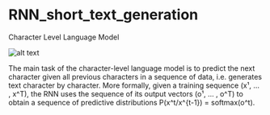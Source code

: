 # RNN_short_text_generation
Character Level Language Model 


![alt text](https://images.samsung.com/is/image/samsung/assets/uk/support/mobile-devices/how-can-i-personalise-and-turn-predictive-text-on-and-off-on-my-samsung-galaxy-device/images/1-uk-how-can-i-personalise-and-turn-predictive-text-on-and-off.png)


The main task of the character-level language model is to predict the next character given all previous characters in a sequence of data, i.e. generates text character by character. More formally, given a training sequence (x¹, … , x^T), the RNN uses the sequence of its output vectors (o¹, … , o^T) to obtain a sequence of predictive distributions P(x^t/x^{t-1}) = softmax(o^t).
